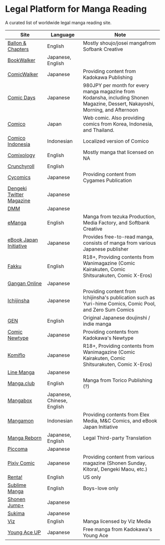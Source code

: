 # Legal Platform for Manga Reading
A curated list of worldwide legal manga reading site.

|Site| Language| Note                        |
|---------------|--------------|-------|
|[Ballon & Chapters](http://www.balloonsandchapters.com/)|English|Mostly shoujo/josei mangafrom Sofbank Creative|
|[BookWalker](https://bookwalker.jp/)|Japanese, English||
|[ComicWalker](https://comic-walker.com/)|Japanese|Providing content from Kadokawa Publishing|
|[Comic Days](https://comic-walker.com/)|Japanese|980JPY per month for every manga magazine from Kodansha, including Shonen Magazine, Dessert, Nakayoshi, Morning, and Afternoon|
|[Comico](https://www.comico.jp/)|Japan|Web comic. Also providing comics from Korea, Indonesia, and Thailand.|
|[Comico Indonesia](http://www.comico.co.id/)|Indonesian|Localized version of Comico|
|[Comixology](https://www.comixology.com/Manga)|English|Mostly manga that licensed on NA|
|[Crunchyroll](http://www.crunchyroll.com/comics/manga)|English||
|[Cycomics](https://cycomi.com/)|Japanese|Providing content from Cygames Publication|
|[Dengeki Twitter Magazine](https://twitter.com/dentsuma)|Japanese||
|[DMM](https://book.dmm.com/)|Japanese||
|[eManga](https://www.emanga.com/)|English|Manga from tezuka Production, Media Factory, and Softbank Creative|
|[eBook Japan Initiative](https://www.ebookjapan.jp/ebj/)|Japanese|Provides free-to-read manga, consists of manga from various Japanese publisher|
|[Fakku](http://fakku.net/)|English|R18+, Providing contents from Wanimagazine (Comic Kairakuten, Comic Shitsurakuten, Comic X-Eros)|
|[Gangan Online](http://www.ganganonline.com/)|Japanese||
|[Ichijinsha](http://www.ichijinsha.co.jp/)|Japanese|Providing content from Ichijinsha's publication such as Yuri-hime Comics, Comic Pool, and Zero Sum Comics|
|[GEN](http://genmanga.com/issues/index.html)|English|Original Japanese doujinshi / indie manga|
|[Comic Newtype](https://comic.webnewtype.com/)|Japanese|Providing contents from Kadokawa's Newtype|
|[Komiflo](https://komiflo.com/)|Japanese|R18+, Providing contents from Wanimagazine (Comic Kairakuten, Comic Shitsurakuten, Comic X-Eros)|
|[Line Manga](https://play.google.com/store/apps/details?id=jp.linebd.lbdmanga)|Japanese||
|[Manga.club](https://www.manga.club/)|English|Manga from Torico Publishing (?)|
|[Mangabox](https://www.mangabox.me/)|Japanese, Chinese, English||
|[Mangamon](http://www.mangamon.id/)|Indonesian|Providing contents from Elex Media, M&C Comics, and eBook Japan Initiative|
|[Manga Reborn](http://mangareborn.jp/)|Japanese, English|Legal Third-party Translation|
|[Piccoma](https://piccoma.com/web/)|Japanese||
|[Pixiv Comic](https://comic.pixiv.net/)|Japanese|Providing content from various magazine (Shonen Sunday, Kitora!, Dengeki Maou, etc.)|
|[Renta!](https://www.ebookrenta.com/)|English|US only|
|[Sublime Manga](https://www.sublimemanga.com/)|English|Boys-love only|
|[Shonen Jump+](https://shonenjumpplus.com/)|Japanese||
|[Sukima](https://www.sukima.me/)|Japanese||
|[Viz](https://www.viz.com/read)|English|Manga licensed by Viz Media|
|[Young Ace UP](https://web-ace.jp/youngaceup/)|Japanese|Free manga from Kadokawa's Young Ace|

